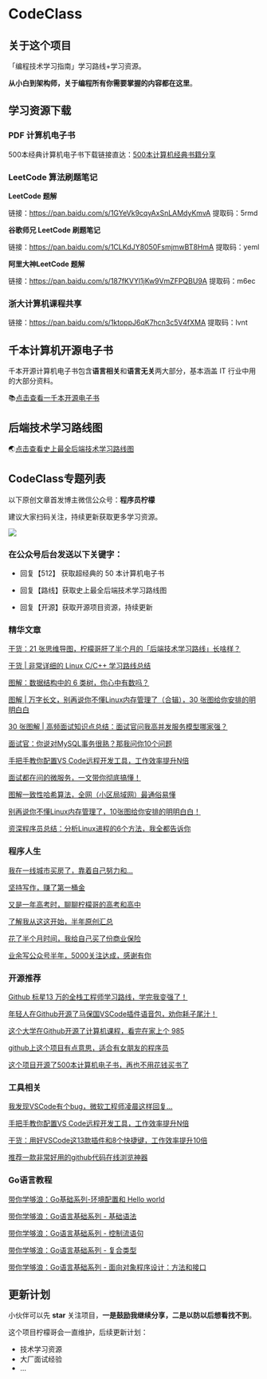 # CodeClass
## 关于这个项目

「编程技术学习指南」学习路线+学习资源。

**从小白到架构师，关于编程所有你需要掌握的内容都在这里**。


## 学习资源下载

### PDF 计算机电子书
500本经典计算机电子书下载链接直达：[500本计算机经典书籍分享](https://github.com/imcoderlemon/awesome-cs-books)


### LeetCode 算法刷题笔记

**LeetCode 题解**

链接：https://pan.baidu.com/s/1GYeVk9cqyAxSnLAMdyKmvA 
提取码：5rmd 

**谷歌师兄 LeetCode 刷题笔记**

链接：https://pan.baidu.com/s/1CLKdJY8050FsmjmwBT8HmA 
提取码：yeml 

**阿里大神LeetCode 题解**

链接：https://pan.baidu.com/s/187fKVYl1jKw9VmZFPQBU9A 
提取码：m6ec 

### 浙大计算机课程共享

链接：https://pan.baidu.com/s/1ktoppJ6qK7hcn3c5V4fXMA 
提取码：lvnt 


## 千本计算机开源电子书

千本开源计算机电子书包含**语言相关**和**语言无关**两大部分，基本涵盖 IT 行业中用的大部分资料。

📚[点击查看一千本开源电子书](./1000本开源电子书.md)


## 后端技术学习路线图

 :earth_asia:[点击查看史上最全后端技术学习路线图](./后端技术学习路线高清思维导图.md)



## CodeClass专题列表

以下原创文章首发博主微信公众号：**程序员柠檬**

建议大家扫码关注，持续更新获取更多学习资源。

![](https://cdn.jsdelivr.net/gh/lemonchann/images/gzh/搜一搜公众号推广物料图片-png/8cm.jpg)

### 在公众号后台发送以下关键字：

- 回复【512】 获取超经典的 50 本计算机电子书

- 回复【路线】获取史上最全后端技术学习路线图

- 回复【开源】获取开源项目资源，持续更新

  

### 精华文章

[干货：21 张思维导图，柠檬哥肝了半个月的「后端技术学习路线」长啥样？](https://mp.weixin.qq.com/s/tR8FubbsXnZNiIc8F94zCw)

[干货 | 非常详细的 Linux C/C++ 学习路线总结](https://mp.weixin.qq.com/s/LYfsChbmFRH1B3s_j0vIAQ)

[图解：数据结构中的 6 类树，你心中有数吗？](https://mp.weixin.qq.com/s/3u6I8XSmp_M8wIw__tDrLQ)

[图解 | 万字长文，别再说你不懂Linux内存管理了（合辑），30 张图给你安排的明明白白](https://mp.weixin.qq.com/s/oXy-0lkIr3dFjEi2t6mCNQ)

[30 张图解 | 高频面试知识点总结：面试官问我高并发服务模型哪家强？](https://mp.weixin.qq.com/s/_XPzjzM6Tp1KoeYJBOOTCg)

[面试官：你说对MySQL事务很熟？那我问你10个问题](https://mp.weixin.qq.com/s/gAttYA4XfZHwOcYkzyMRZQ)

[手把手教你配置VS Code远程开发工具，工作效率提升N倍](https://mp.weixin.qq.com/s/AR9BbYG4t8nKvhWihaEgvg)

[面试都在问的微服务，一文带你彻底搞懂！](https://mp.weixin.qq.com/s/avX_QOftWNHNfY3bqBzS9Q)

[图解一致性哈希算法，全网（小区局域网）最通俗易懂](https://mp.weixin.qq.com/s/B12hLa3ss5hyQY4VrGZ13g)

[别再说你不懂Linux内存管理了，10张图给你安排的明明白白！](https://mp.weixin.qq.com/s/CLfyUvoQf1Tp6mx-l3dwEg)

[资深程序员总结：分析Linux进程的6个方法，我全都告诉你](https://mp.weixin.qq.com/s/5dseqVxv-45bfmI8Yvh7TQ)



### 程序人生

[我在一线城市买房了，靠着自己努力和...](https://mp.weixin.qq.com/s/kN1jpWByBs2ztg44ZDKWKQ)

[坚持写作，赚了第一桶金](https://mp.weixin.qq.com/s/5HoMETUZjhN7d8i5SI6ugQ)

[又是一年高考时，聊聊柠檬哥的高考和高中](https://mp.weixin.qq.com/s/0Ku8_k0ABvMYKJx57N7eDQ)

[了解我从这这开始，半年原创汇总](https://mp.weixin.qq.com/s/wdD4LFsR_IilPBTIxWpJ2A)

[花了半个月时间，我给自己买了份商业保险](https://mp.weixin.qq.com/s/cIm_W3RgoKJwecRY9oMPlQ)

[业余写公众号半年，5000关注达成，感谢有你](https://mp.weixin.qq.com/s/SRuULZ-hqtkg059xbKb9Sw)



### 开源推荐

[Github 标星13 万的全栈工程师学习路线，学完我变强了！](https://mp.weixin.qq.com/s?__biz=MzkwOTE2OTY1Nw==&mid=2247488191&idx=1&sn=2ecc8176efba2c4c8bb130146dad1b00&chksm=c13f9429f6481d3f2a9e5d018cecb6df3cae7573c6b593e03a4b1b01beed9e5ad03f9515614a&token=448353026&lang=zh_CN#rd)

[年轻人在Github开源了马保国VSCode插件语音包，劝你耗子尾汁！](https://mp.weixin.qq.com/s?__biz=MzkwOTE2OTY1Nw==&mid=2247487639&idx=1&sn=9a5583338bf481037e4ae6849e724b41&chksm=c13f9601f6481f17a989b1827b4ba3636b818bf6eb0a02d195a92ae7d122fdec2bde055e8e89&token=448353026&lang=zh_CN#rd)

[这个大学在Github开源了计算机课程，看完在家上个 985](https://mp.weixin.qq.com/s?__biz=MzkwOTE2OTY1Nw==&mid=2247487325&idx=1&sn=cd5d00a26cd217ff76807d4f5f635184&chksm=c13f89cbf64800dd26d49cc211ccf726b3cc10c495f3e1b6f46008cb8962312757149770c870&token=448353026&lang=zh_CN#rd)

[github上这个项目有点意思，适合有女朋友的程序员](https://mp.weixin.qq.com/s?__biz=MzkwOTE2OTY1Nw==&mid=2247487128&idx=1&sn=d29aca5ee384f962939bff7cecd1a1e2&chksm=c13f880ef6480118b66ce55c7a463d8c99666af082ce2475467f58d600ee472c9db5b89586a9&token=448353026&lang=zh_CN#rd)

[这个项目开源了500本计算机电子书，再也不用花钱买书了](https://mp.weixin.qq.com/s?__biz=MzkwOTE2OTY1Nw==&mid=2247487363&idx=1&sn=eb3ae15dfcff9a5989ef65b3faf53c27&chksm=c13f8915f64800038f72a6fa6829e2c1542671e0eee221db9eb8a13d78d2be9ed94fdde9f6f9&token=448353026&lang=zh_CN#rd)



### 工具相关

[我发现VSCode有个bug，微软工程师凌晨这样回复...](https://mp.weixin.qq.com/s/TO_vC7rEgEsAmXNNNQRF0g)

[手把手教你配置VS Code远程开发工具，工作效率提升N倍](https://mp.weixin.qq.com/s/AR9BbYG4t8nKvhWihaEgvg)

[干货：用好VSCode这13款插件和8个快捷键，工作效率提升10倍](https://mp.weixin.qq.com/s/UdO_7UlSQZiJGzmbi0xGTA)

[推荐一款非常好用的github代码在线浏览神器](https://mp.weixin.qq.com/s/ziCjBH8Rz7jQDgSi6t_pzA)



### Go语言教程

[带你学够浪：Go基础系列-环境配置和 Hello world](https://mp.weixin.qq.com/s?__biz=MzkwOTE2OTY1Nw==&mid=2247486885&idx=1&sn=61d69eb819948f0c6330ed698ad628a2&chksm=c13f8b33f64802257b14c3db2d1309a6296584d81d196394fafec03a7f6ef0594206d327a324&token=448353026&lang=zh_CN#rd)

[带你学够浪：Go语言基础系列 - 基础语法](https://mp.weixin.qq.com/s?__biz=MzkwOTE2OTY1Nw==&mid=2247486882&idx=1&sn=99b132c0dbbcc9a550faa58b4448cd98&chksm=c13f8b34f648022299e2105f44965d758c81f00ba73843609f8287b616ec4f0468f6ef948d8d&token=448353026&lang=zh_CN#rd)

[带你学够浪：Go语言基础系列 - 控制流语句](https://mp.weixin.qq.com/s?__biz=MzkwOTE2OTY1Nw==&mid=2247486880&idx=1&sn=ff0ea9c88cfe61a073677d29238e4f48&chksm=c13f8b36f64802203b167459f7add73b09579415b54ac375110e9986a5334f0f13ff61426db9&token=448353026&lang=zh_CN#rd)

[带你学够浪：Go语言基础系列 - 复合类型](https://mp.weixin.qq.com/s?__biz=MzkwOTE2OTY1Nw==&mid=2247486879&idx=1&sn=4b5c0ae3865784f135f8121fc802e06b&chksm=c13f8b09f648021fb2c07477fe2a5c6862c11e3b16893f89d56e4c8deb5980368a595a101576&token=448353026&lang=zh_CN#rd)

[带你学够浪：Go语言基础系列 - 面向对象程序设计：方法和接口](https://mp.weixin.qq.com/s?__biz=MzkwOTE2OTY1Nw==&mid=2247486876&idx=1&sn=c0345a7b21677d2ee92b989a85824821&chksm=c13f8b0af648021ce63ba062b511118be908027f296393c791d2274c4c4355e4b3395c0753b6&token=448353026&lang=zh_CN#rd)



## 更新计划

小伙伴可以先 **star** 关注项目，**一是鼓励我继续分享，二是以防以后想看找不到**。

这个项目柠檬哥会一直维护，后续更新计划：

- 技术学习资源
- 大厂面试经验
- ...



